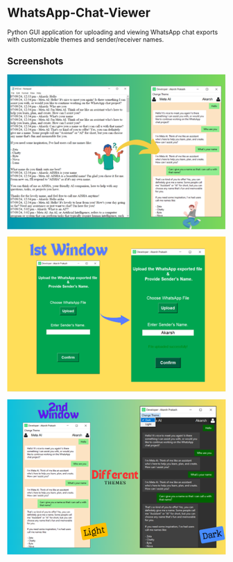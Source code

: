 # WhatsApp-Chat-Viewer
Python GUI application for uploading and viewing WhatsApp chat exports with customizable themes and sender/receiver names.

## Screenshots

![Conversion](https://raw.githubusercontent.com/akarsh72/WhatsApp-Chat-Viewer/refs/heads/main/ScreenShots/01.PNG)


![1st Window](https://raw.githubusercontent.com/akarsh72/WhatsApp-Chat-Viewer/refs/heads/main/ScreenShots/2.PNG)


![2nd Window](https://raw.githubusercontent.com/akarsh72/WhatsApp-Chat-Viewer/refs/heads/main/ScreenShots/3.PNG)

